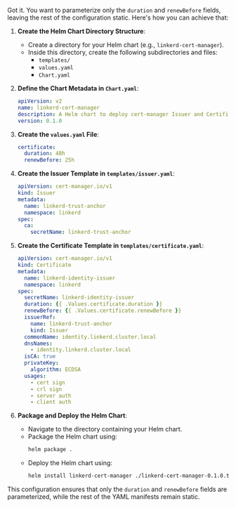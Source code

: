 Got it. You want to parameterize only the `duration` and `renewBefore` fields, leaving the rest of the configuration static. Here's how you can achieve that:

1. **Create the Helm Chart Directory Structure**:
   - Create a directory for your Helm chart (e.g., `linkerd-cert-manager`).
   - Inside this directory, create the following subdirectories and files:
     - `templates/`
     - `values.yaml`
     - `Chart.yaml`

2. **Define the Chart Metadata in `Chart.yaml`**:
   ```yaml
   apiVersion: v2
   name: linkerd-cert-manager
   description: A Helm chart to deploy cert-manager Issuer and Certificate for Linkerd
   version: 0.1.0
   ```

3. **Create the `values.yaml` File**:
   ```yaml
   certificate:
     duration: 48h
     renewBefore: 25h
   ```

4. **Create the Issuer Template in `templates/issuer.yaml`**:
   ```yaml
   apiVersion: cert-manager.io/v1
   kind: Issuer
   metadata:
     name: linkerd-trust-anchor
     namespace: linkerd
   spec:
     ca:
       secretName: linkerd-trust-anchor
   ```

5. **Create the Certificate Template in `templates/certificate.yaml`**:
   ```yaml
   apiVersion: cert-manager.io/v1
   kind: Certificate
   metadata:
     name: linkerd-identity-issuer
     namespace: linkerd
   spec:
     secretName: linkerd-identity-issuer
     duration: {{ .Values.certificate.duration }}
     renewBefore: {{ .Values.certificate.renewBefore }}
     issuerRef:
       name: linkerd-trust-anchor
       kind: Issuer
     commonName: identity.linkerd.cluster.local
     dnsNames:
       - identity.linkerd.cluster.local
     isCA: true
     privateKey:
       algorithm: ECDSA
     usages:
       - cert sign
       - crl sign
       - server auth
       - client auth
   ```

6. **Package and Deploy the Helm Chart**:
   - Navigate to the directory containing your Helm chart.
   - Package the Helm chart using:
     ```sh
     helm package .
     ```
   - Deploy the Helm chart using:
     ```sh
     helm install linkerd-cert-manager ./linkerd-cert-manager-0.1.0.tgz
     ```

This configuration ensures that only the `duration` and `renewBefore` fields are parameterized, while the rest of the YAML manifests remain static.
